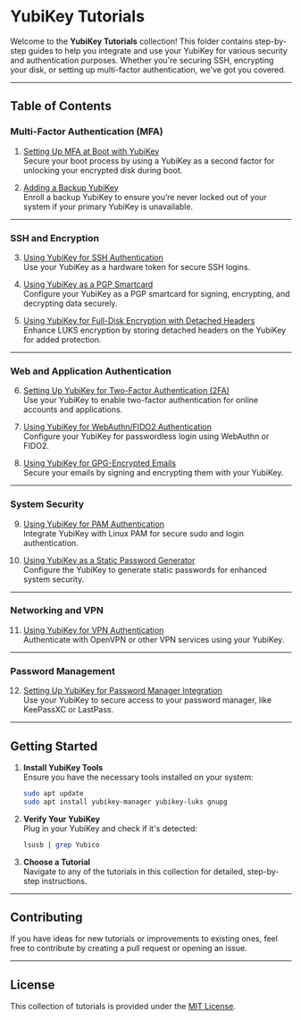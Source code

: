 # YubiKey Tutorials

Welcome to the **YubiKey Tutorials** collection! This folder contains step-by-step guides to help you integrate and use your YubiKey for various security and authentication purposes. Whether you're securing SSH, encrypting your disk, or setting up multi-factor authentication, we've got you covered.

---

## Table of Contents

### **Multi-Factor Authentication (MFA)**
1. [Setting Up MFA at Boot with YubiKey](./mfa-boot-debian-yubikey.md)  
   Secure your boot process by using a YubiKey as a second factor for unlocking your encrypted disk during boot.

2. [Adding a Backup YubiKey](./add-backup-yubikey-luks.md)  
   Enroll a backup YubiKey to ensure you’re never locked out of your system if your primary YubiKey is unavailable.

---

### **SSH and Encryption**
3. [Using YubiKey for SSH Authentication](./yubikey-ssh-authentication.md)  
   Use your YubiKey as a hardware token for secure SSH logins.

4. [Using YubiKey as a PGP Smartcard](./yubikey-pgp-smartcard.md)  
   Configure your YubiKey as a PGP smartcard for signing, encrypting, and decrypting data securely.

5. [Using YubiKey for Full-Disk Encryption with Detached Headers](./yubikey-luks-detached-header.md)  
   Enhance LUKS encryption by storing detached headers on the YubiKey for added protection.

---

### **Web and Application Authentication**
6. [Setting Up YubiKey for Two-Factor Authentication (2FA)](./yubikey-two-factor-auth.md)  
   Use your YubiKey to enable two-factor authentication for online accounts and applications.

7. [Using YubiKey for WebAuthn/FIDO2 Authentication](./yubikey-webauthn-fido2.md)  
   Configure your YubiKey for passwordless login using WebAuthn or FIDO2.

8. [Using YubiKey for GPG-Encrypted Emails](./yubikey-gpg-email-encryption.md)  
   Secure your emails by signing and encrypting them with your YubiKey.

---

### **System Security**
9. [Using YubiKey for PAM Authentication](./yubikey-pam-authentication.md)  
   Integrate YubiKey with Linux PAM for secure sudo and login authentication.

10. [Using YubiKey as a Static Password Generator](./yubikey-static-password.md)  
    Configure the YubiKey to generate static passwords for enhanced system security.

---

### **Networking and VPN**
11. [Using YubiKey for VPN Authentication](./yubikey-vpn-authentication.md)  
    Authenticate with OpenVPN or other VPN services using your YubiKey.

---

### **Password Management**
12. [Setting Up YubiKey for Password Manager Integration](./yubikey-password-manager.md)  
    Use your YubiKey to secure access to your password manager, like KeePassXC or LastPass.

---

## Getting Started

1. **Install YubiKey Tools**  
   Ensure you have the necessary tools installed on your system:
   ```bash
   sudo apt update
   sudo apt install yubikey-manager yubikey-luks gnupg
   ```

2. **Verify Your YubiKey**  
   Plug in your YubiKey and check if it's detected:
   ```bash
   lsusb | grep Yubico
   ```

3. **Choose a Tutorial**  
   Navigate to any of the tutorials in this collection for detailed, step-by-step instructions.

---

## Contributing

If you have ideas for new tutorials or improvements to existing ones, feel free to contribute by creating a pull request or opening an issue.

---

## License

This collection of tutorials is provided under the [MIT License](./LICENSE).